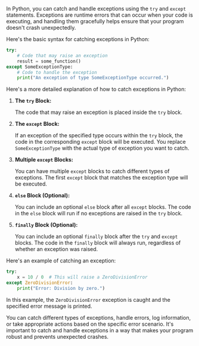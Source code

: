 In Python, you can catch and handle exceptions using the `try` and `except` statements. Exceptions are runtime errors that can occur when your code is executing, and handling them gracefully helps ensure that your program doesn't crash unexpectedly.

Here's the basic syntax for catching exceptions in Python:

```python
try:
    # Code that may raise an exception
    result = some_function()
except SomeExceptionType:
    # Code to handle the exception
    print("An exception of type SomeExceptionType occurred.")
```

Here's a more detailed explanation of how to catch exceptions in Python:

1. **The `try` Block:**

   The code that may raise an exception is placed inside the `try` block.

2. **The `except` Block:**

   If an exception of the specified type occurs within the `try` block, the code in the corresponding `except` block will be executed. You replace `SomeExceptionType` with the actual type of exception you want to catch.

3. **Multiple `except` Blocks:**

   You can have multiple `except` blocks to catch different types of exceptions. The first `except` block that matches the exception type will be executed.

4. **`else` Block (Optional):**

   You can include an optional `else` block after all `except` blocks. The code in the `else` block will run if no exceptions are raised in the `try` block.

5. **`finally` Block (Optional):**

   You can include an optional `finally` block after the `try` and `except` blocks. The code in the `finally` block will always run, regardless of whether an exception was raised.

Here's an example of catching an exception:

```python
try:
    x = 10 / 0  # This will raise a ZeroDivisionError
except ZeroDivisionError:
    print("Error: Division by zero.")
```

In this example, the `ZeroDivisionError` exception is caught and the specified error message is printed.

You can catch different types of exceptions, handle errors, log information, or take appropriate actions based on the specific error scenario. It's important to catch and handle exceptions in a way that makes your program robust and prevents unexpected crashes.
